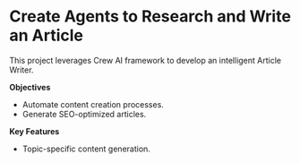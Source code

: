 # Create Agents to Research and Write an Article
This project leverages Crew AI framework to develop an intelligent Article Writer.
    
**Objectives**

*  Automate content creation processes. 
*  Generate SEO-optimized articles.
    
**Key Features**
* Topic-specific content generation.
   
